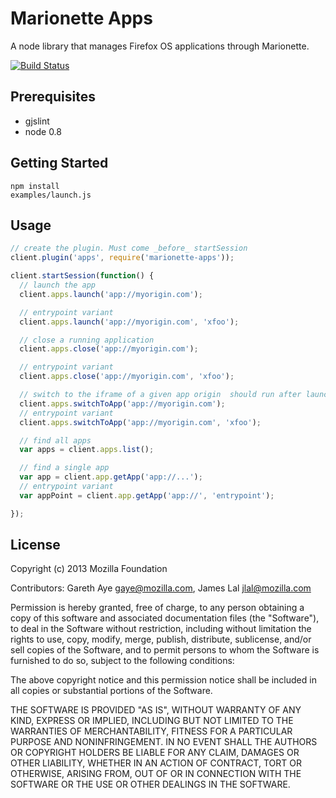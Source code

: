 
# Marionette Apps

A node library that manages Firefox OS applications through Marionette.

[![Build
Status](https://travis-ci.org/mozilla-b2g/marionette-apps.png?branch=master)](https://travis-ci.org/mozilla-b2g/marionette-apps)

## Prerequisites

+ gjslint
+ node 0.8

## Getting Started

    npm install
    examples/launch.js

## Usage

```js
// create the plugin. Must come _before_ startSession
client.plugin('apps', require('marionette-apps'));

client.startSession(function() {
  // launch the app
  client.apps.launch('app://myorigin.com'); 

  // entrypoint variant
  client.apps.launch('app://myorigin.com', 'xfoo'); 

  // close a running application
  client.apps.close('app://myorigin.com');

  // entrypoint variant
  client.apps.close('app://myorigin.com', 'xfoo');

  // switch to the iframe of a given app origin  should run after launch
  client.apps.switchToApp('app://myorigin.com');
  // entrypoint variant
  client.apps.switchToApp('app://myorigin.com', 'xfoo');

  // find all apps
  var apps = client.apps.list();

  // find a single app
  var app = client.app.getApp('app://...');
  // entrypoint variant
  var appPoint = client.app.getApp('app://', 'entrypoint');

});


```

## License

Copyright (c) 2013 Mozilla Foundation

Contributors: Gareth Aye <gaye@mozilla.com>, James Lal <jlal@mozilla.com>

Permission is hereby granted, free of charge, to any person obtaining a
copy of this software and associated documentation files (the
"Software"), to deal in the Software without restriction, including
without limitation the rights to use, copy, modify, merge, publish,
distribute, sublicense, and/or sell copies of the Software, and to
permit persons to whom the Software is furnished to do so, subject to
the following conditions:

The above copyright notice and this permission notice shall be included
in all copies or substantial portions of the Software.

THE SOFTWARE IS PROVIDED "AS IS", WITHOUT WARRANTY OF ANY KIND, EXPRESS
OR IMPLIED, INCLUDING BUT NOT LIMITED TO THE WARRANTIES OF
MERCHANTABILITY, FITNESS FOR A PARTICULAR PURPOSE AND NONINFRINGEMENT.
IN NO EVENT SHALL THE AUTHORS OR COPYRIGHT HOLDERS BE LIABLE FOR ANY
CLAIM, DAMAGES OR OTHER LIABILITY, WHETHER IN AN ACTION OF CONTRACT,
TORT OR OTHERWISE, ARISING FROM, OUT OF OR IN CONNECTION WITH THE
SOFTWARE OR THE USE OR OTHER DEALINGS IN THE SOFTWARE.
